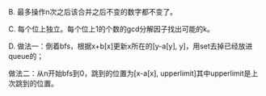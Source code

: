 B. 最多操作n次之后该合并之后不变的数字都不变了。

C. 每个位上独立。每个位上1的个数的gcd分解因子找出可能的k。

D. 做法一：倒着bfs，根据x+b[x]更新x所在的[y-a[y], y]，用set去掉已经放进queue的；

   做法二：从n开始bfs到0，跳到的位置为[x-a[x], upperlimit]其中upperlimit是上次跳到的位置。
